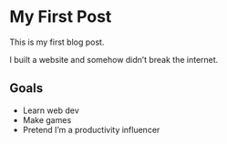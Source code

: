 <!-- my-first-post.md -->
# My First Post

This is my first blog post.

I built a website and somehow didn’t break the internet.

## Goals

- Learn web dev
- Make games
- Pretend I’m a productivity influencer
